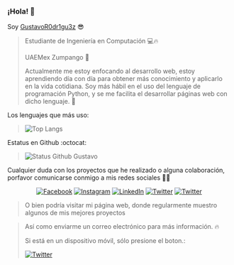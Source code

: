 ### ¡Hola! 👋
Soy [GustavoR0dr1gu3z](http://gustavocalzada.me/) :sunglasses:
> 
> Estudiante de Ingeniería en Computación 💻🔥 
> 
> 
> UAEMex Zumpango 🐝
> 
>Actualmente me estoy enfocando al desarrollo web, estoy aprendiendo día con día para obtener más conocimiento y aplicarlo en la vida cotidiana.
>Soy más hábil en el uso del lenguaje de programación Python, y se me facilita el desarrollar páginas web con dicho lenguaje. 🐍
>
Los lenguajes que más uso:
>
>![Top Langs](https://github-readme-stats.vercel.app/api/top-langs/?username=GustavoR0dr1gu3z&langs_count=9&layout=compact&hide=Hack&theme=dracula)


Estatus en Github :octocat:
>
>![Status Github Gustavo](https://github-readme-stats.vercel.app/api?username=GustavoR0dr1gu3z&count_private=true&theme=dracula)

>
Cualquier duda con los proyectos que he realizado o alguna colaboración, porfavor comunicarse conmigo a mis redes sociales 🤤🔥
>
<p align="center">
  <a href="https://www.facebook.com/Gustavo.Calzada1710/" target="_blank"><img alt="Facebook" src="https://img.shields.io/badge/-Gustavo_Calzada-4267b2?style=for-the-badge&logo=Facebook&logoColor=white"></a>
  <a href="https://www.instagram.com/gustavo_calzada/" target="_blank"><img alt="Instagram" src="https://img.shields.io/badge/-gustavo_calzada-e43182?style=for-the-badge&logo=Instagram&logoColor=white"></a>
  <a href="https://www.linkedin.com/in/gustavo-rodriguez-calzada-9a0720196/" target="_blank"><img alt="LinkedIn" src="https://img.shields.io/badge/-gustavo_rodriguez_calzada-blue?style=for-the-badge&logo=Linkedin&logoColor=white"></a>
  <a href="https://twitter.com/GustavoCal17" target="_blank"><img alt="Twitter" src="https://img.shields.io/badge/-gustavo_rodriguez_calzada-blue?style=for-the-badge&logo=twitter&logoColor=white"></a>
  <a href="https://www.youtube.com/channel/UC6jTSoykQbaNwTI5VlEptvw/videos" target="_blank"><img alt="Twitter" src="https://img.shields.io/badge/-gustavo_rodriguez_calzada-red?style=for-the-badge&logo=youtube&logoColor=withe"></a>

 
 >O bien podría visitar mi página web, donde regularmente muestro algunos de mis mejores proyectos 
 >

 >  
 >
 >Así como enviarme un correo electrónico para más información. :fire:
 >
 >Si está en un dispositivo móvil, sólo presione el boton.:
 >
 ><a href="mailto:gustavo.soader.cx@gmail.com" target="_blank"><img alt="Twitter" src="https://img.shields.io/badge/-gustavo.soader.cx@gmail.com-red?style=for-the-badge&logo=web&logoColor=withe"></a>


</p>

